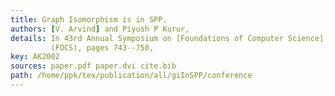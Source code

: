 ```yaml
---
title: Graph Isomorphism is in SPP.
authors: [V. Arvind] and Piyush P Kurur,
details: In 43rd Annual Symposium on [Foundations of Computer Science][focs]
         (FOCS), pages 743--750,
key: AK2002
sources: paper.pdf paper.dvi cite.bib
path: /home/ppk/tex/publication/all/giInSPP/conference
---
```

